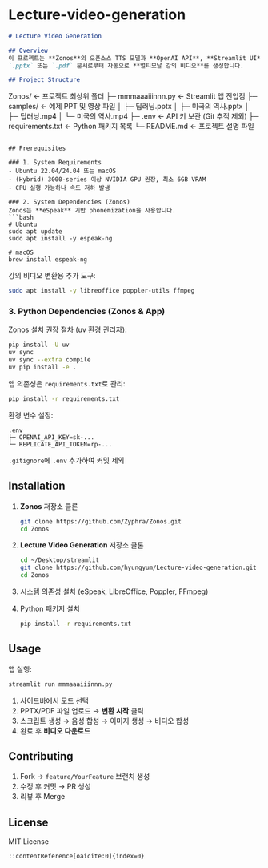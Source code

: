 # Lecture-video-generation



```markdown
# Lecture Video Generation

## Overview
이 프로젝트는 **Zonos**의 오픈소스 TTS 모델과 **OpenAI API**, **Streamlit UI**를 결합하여  
`.pptx` 또는 `.pdf` 문서로부터 자동으로 **멀티모달 강의 비디오**를 생성합니다.

## Project Structure
```

Zonos/                          ← 프로젝트 최상위 폴더
├─ mmmaaaiiinnn.py              ← Streamlit 앱 진입점
├─ samples/                     ← 예제 PPT 및 영상 파일
│   ├─ 딥러닝.pptx
│   ├─ 미국의 역사.pptx
│   ├─ 딥러닝.mp4
│   └─ 미국의 역사.mp4
├─ .env                         ← API 키 보관 (Git 추적 제외)
├─ requirements.txt             ← Python 패키지 목록
└─ README.md                    ← 프로젝트 설명 파일

````

## Prerequisites

### 1. System Requirements
- Ubuntu 22.04/24.04 또는 macOS  
- (Hybrid) 3000-series 이상 NVIDIA GPU 권장, 최소 6GB VRAM  
- CPU 실행 가능하나 속도 저하 발생

### 2. System Dependencies (Zonos)  
Zonos는 **eSpeak** 기반 phonemization을 사용합니다.  
```bash
# Ubuntu
sudo apt update
sudo apt install -y espeak-ng

# macOS
brew install espeak-ng
````

강의 비디오 변환용 추가 도구:

```bash
sudo apt install -y libreoffice poppler-utils ffmpeg
```

### 3. Python Dependencies (Zonos & App)

Zonos 설치 권장 절차 (uv 환경 관리자):

```bash
pip install -U uv
uv sync
uv sync --extra compile
uv pip install -e .
```

앱 의존성은 `requirements.txt`로 관리:

```bash
pip install -r requirements.txt
```

환경 변수 설정:

```text
.env
├─ OPENAI_API_KEY=sk-...
└─ REPLICATE_API_TOKEN=rp-...
```

`.gitignore`에 `.env` 추가하여 커밋 제외

## Installation

1. **Zonos** 저장소 클론

   ```bash
   git clone https://github.com/Zyphra/Zonos.git
   cd Zonos
   ```
2. **Lecture Video Generation** 저장소 클론

   ```bash
   cd ~/Desktop/streamlit
   git clone https://github.com/hyungyum/Lecture-video-generation.git Zonos
   cd Zonos
   ```
3. 시스템 의존성 설치 (eSpeak, LibreOffice, Poppler, FFmpeg)
4. Python 패키지 설치

   ```bash
   pip install -r requirements.txt
   ```

## Usage

앱 실행:

```bash
streamlit run mmmaaaiiinnn.py
```

1. 사이드바에서 모드 선택
2. PPTX/PDF 파일 업로드 → **변환 시작** 클릭
3. 스크립트 생성 → 음성 합성 → 이미지 생성 → 비디오 합성
4. 완료 후 **비디오 다운로드**

## Contributing

1. Fork → `feature/YourFeature` 브랜치 생성
2. 수정 후 커밋 → PR 생성
3. 리뷰 후 Merge

## License

MIT License

```
::contentReference[oaicite:0]{index=0}
```

